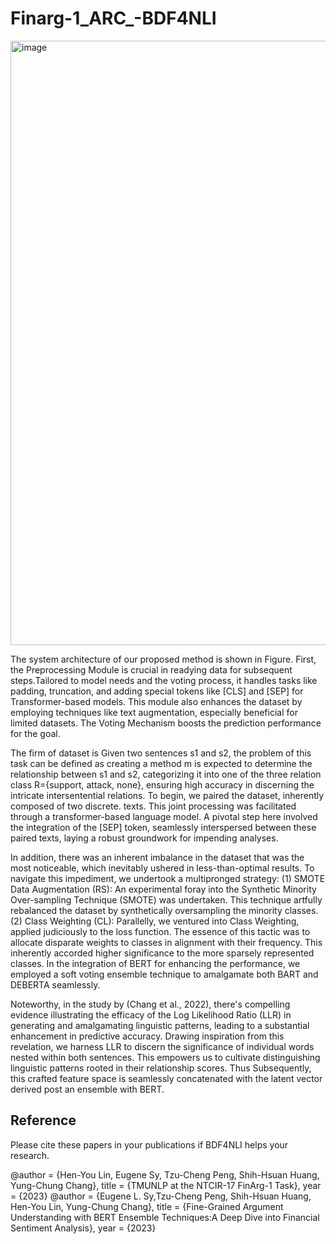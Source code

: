 # Finarg-1_ARC_-BDF4NLI
<img width="967" alt="image" src="https://github.com/nlptmu/Finarg-1_ARC_-BDF4NLI/assets/113884253/2ca99174-8508-4cae-8812-876ef1d3ea01">  

The system architecture of our proposed method is shown in Figure.
First, the Preprocessing Module is crucial in readying data for subsequent steps.Tailored to model needs and the voting process, it handles tasks like padding, truncation, and adding special tokens like [CLS] and [SEP] for Transformer-based models. This module also enhances the dataset by employing techniques like text augmentation, especially beneficial for limited datasets. The Voting Mechanism boosts the prediction performance for the goal.

The firm of dataset is Given two sentences s1 and s2, the problem of this task can be defined as creating a method m is expected to determine the relationship between s1 and s2, categorizing it into one of the three relation class R={support, attack, none}, ensuring high accuracy in discerning the intricate intersentential relations. To begin, we paired the dataset, inherently composed of two discrete. texts. This joint processing was facilitated through a transformer-based language model. A pivotal step here involved the integration of the [SEP] token, seamlessly interspersed between these paired texts, laying a robust groundwork for impending analyses.

In addition, there was an inherent imbalance in the dataset that was the most noticeable, which inevitably ushered in less-than-optimal results. To navigate this impediment, we undertook a multipronged
strategy: (1) SMOTE Data Augmentation (RS): An experimental foray into the Synthetic Minority Over-sampling Technique (SMOTE) was undertaken. This technique artfully rebalanced the dataset by synthetically oversampling the minority classes. (2) Class Weighting (CL): Parallelly, we ventured into Class Weighting, applied judiciously to the loss function. The essence of this tactic was to allocate disparate weights to classes in alignment with their frequency. This inherently accorded higher significance to the more sparsely represented classes. In the integration of BERT for enhancing the performance, we employed a soft voting ensemble technique to amalgamate both BART and DEBERTA seamlessly.

Noteworthy, in the study by (Chang et al., 2022), there's compelling evidence illustrating the efficacy of the Log Likelihood Ratio (LLR) in generating and amalgamating linguistic patterns, leading to a substantial enhancement in predictive accuracy. Drawing inspiration from this revelation, we harness LLR to discern the significance of individual words nested within both sentences. This empowers us to cultivate distinguishing linguistic patterns rooted in their relationship scores. Thus Subsequently, this crafted feature space is seamlessly concatenated with the latent vector derived post an ensemble with BERT.

## Reference
Please cite these papers in your publications if BDF4NLI helps your research.

  @author = {Hen-You Lin, Eugene Sy, Tzu-Cheng Peng, Shih-Hsuan Huang, Yung-Chung Chang},
    title = {TMUNLP at the NTCIR-17 FinArg-1 Task},
    year = {2023}
  @author = {Eugene L. Sy,Tzu-Cheng Peng, Shih-Hsuan Huang, Hen-You Lin, Yung-Chung Chang},
    title = {Fine-Grained Argument Understanding with BERT Ensemble Techniques:A Deep Dive into Financial Sentiment Analysis},
    year = {2023}

    
